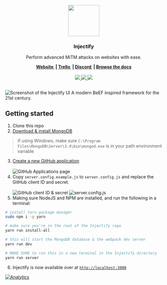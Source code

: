 <p align="center">
	<a href="https://injectify.samdd.me/?ref=logo">
		<img src="https://github.com/samdenty99/injectify/raw/master/assets/injectify.png" width="100">
	</a>
  <h3 align="center">Injectify</h3>
  <p align="center">
    Perform advanced MiTM attacks on websites with ease.
  </p>
</p>
<p align="center">
	<b>
		<a href="https://injectify.samdd.me/?ref=website">
			Website
		</a>&nbsp;|
		<a href="https://samdenty99.github.io/r?https://trello.com/b/UdrfNufx">
			Trello
    </a>&nbsp;|
		<a href="https://samdenty99.github.io/r?https://discord.gg/Nsz5AeD">
			Discord
		</a>&nbsp;|
		<a href="https://samdenty99.github.io/r?https://github.com/samdenty99/injectify/wiki">
			Browse the docs
		</a>
	</b>
	<br><br>
	<a href="https://samdenty99.github.io/r?https://circleci.com/gh/samdenty99/injectify/">
		<img src="https://img.shields.io/circleci/project/github/samdenty99/injectify.svg?style=flat">
	</a>
  <a href="https://samdenty99.github.io/r?https://github.com/samdenty99/injectify/blob/master/package.json">
		<img src="https://img.shields.io/github/package-json/v/samdenty99/injectify.svg?style=flat">
	</a>
	<a href="https://samdenty99.github.io/r?https://discord.gg/yN2x7sp">
		<img src="https://img.shields.io/discord/335836376031428618.svg?colorB=1081C1&style=flat">
	</a>
</p>
<h2></h2>


![Screenshot of the Injectify UI](https://samdd.me/images/projects/injectify.png)
A modern BeEF inspired framework for the 21st century.

## Getting started
1. Clone this repo
2. [Download & install MongoDB](https://www.mongodb.com/download-center#community)
>
> If using Windows, make sure `C:\Program Files\MongoDB\Server\3.4\bin\mongod.exe` is in your path environment variable
3. [Create a new GitHub application](https://github.com/settings/applications/new)<br><br>
![GitHub Applications page](https://i.imgur.com/oiuiMhR.png)
4. Copy `server.config.example.js` to `server.config.js` and replace the GitHub client ID and secret.<br><br>
![GitHub client ID & secret](https://i.imgur.com/JId0Wyk.png)
![server.config.js](https://i.imgur.com/cRcES59.png)
5. Making sure NodeJS and NPM are installed, and run the following in a terminal:
```bash
# install Yarn package manager
sudo npm i -g yarn

# make sure you're in the root of the Injectify repo
yarn run install-all

# this will start the MongoDB database & the webpack dev server
yarn run dev

# MAKE SURE to run this in a new terminal in the Injectify directory
yarn run server
```
6. Injectify is now available over at [`http://localhost:3000`](http://localhost:3000)

[![Analytics](https://ga-beacon.appspot.com/UA-85426772-5/Injectify/?pixel)](https://github.com/igrigorik/ga-beacon)